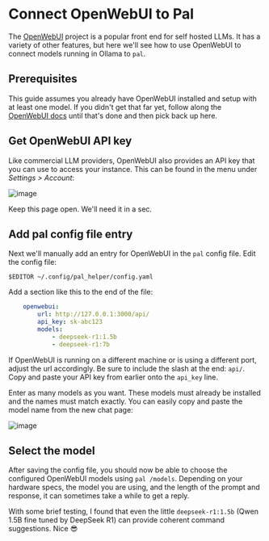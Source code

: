 # Connect OpenWebUI to Pal

The [OpenWebUI](https://openwebui.com/) project is a popular front end for self hosted LLMs. It has a variety of other features, but here we'll see how to use OpenWebUI to connect models running in Ollama to `pal`.

## Prerequisites

This guide assumes you already have OpenWebUI installed and setup with at least one model. If you didn't get that far yet, follow along the [OpenWebUI docs](https://docs.openwebui.com/) until that's done and then pick back up here.

## Get OpenWebUI API key

Like commercial LLM providers, OpenWebUI also provides an API key that you can use to access your instance. This can be found in the menu under *Settings > Account*:

![image](https://github.com/user-attachments/assets/5528c50a-8f91-45f5-bbe4-13c6b3072582)

Keep this page open. We'll need it in a sec.

## Add pal config file entry

Next we'll manually add an entry for OpenWebUI in the `pal` config file. Edit the config file:

```
$EDITOR ~/.config/pal_helper/config.yaml
```

Add a section like this to the end of the file:

```yaml
    openwebui:
        url: http://127.0.0.1:3000/api/
        api_key: sk-abc123
        models:
            - deepseek-r1:1.5b
            - deepseek-r1:7b
```

If OpenWebUI is running on a different machine or is using a different port, adjust the url accordingly. Be sure to include the slash at the end: `api/`. Copy and paste your API key from earlier onto the `api_key` line.

Enter as many models as you want. These models must already be installed and the names must match exactly. You can easily copy and paste the model name from the new chat page:

![image](https://github.com/user-attachments/assets/fa4d696f-7cff-4af5-b447-810f7aed4304)

## Select the model

After saving the config file, you should now be able to choose the configured OpenWebUI models using `pal /models`. Depending on your hardware specs, the model you are using, and the length of the prompt and response, it can sometimes take a while to get a reply.

With some brief testing, I found that even the little `deepseek-r1:1.5b` (Qwen 1.5B fine tuned by DeepSeek R1) can provide coherent command suggestions. Nice 😎
